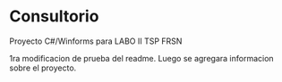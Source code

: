 Consultorio
===========

Proyecto C#/Winforms para LABO II TSP FRSN

1ra modificacion de prueba del readme. Luego se agregara informacion
sobre el proyecto.
